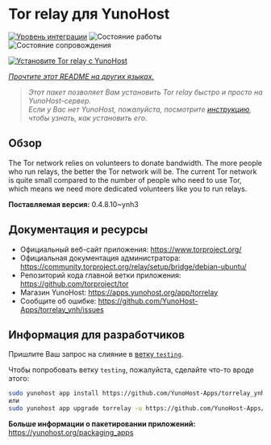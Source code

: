 <!--
Важно: этот README был автоматически сгенерирован <https://github.com/YunoHost/apps/tree/master/tools/readme_generator>
Он НЕ ДОЛЖЕН редактироваться вручную.
-->

# Tor relay для YunoHost

[![Уровень интеграции](https://dash.yunohost.org/integration/torrelay.svg)](https://ci-apps.yunohost.org/ci/apps/torrelay/) ![Состояние работы](https://ci-apps.yunohost.org/ci/badges/torrelay.status.svg) ![Состояние сопровождения](https://ci-apps.yunohost.org/ci/badges/torrelay.maintain.svg)

[![Установите Tor relay с YunoHost](https://install-app.yunohost.org/install-with-yunohost.svg)](https://install-app.yunohost.org/?app=torrelay)

*[Прочтите этот README на других языках.](./ALL_README.md)*

> *Этот пакет позволяет Вам установить Tor relay быстро и просто на YunoHost-сервер.*  
> *Если у Вас нет YunoHost, пожалуйста, посмотрите [инструкцию](https://yunohost.org/install), чтобы узнать, как установить его.*

## Обзор

The Tor network relies on volunteers to donate bandwidth. The more people who run relays, the better the Tor network will be. The current Tor network is quite small compared to the number of people who need to use Tor, which means we need more dedicated volunteers like you to run relays.

**Поставляемая версия:** 0.4.8.10~ynh3
## Документация и ресурсы

- Официальный веб-сайт приложения: <https://www.torproject.org/>
- Официальная документация администратора: <https://community.torproject.org/relay/setup/bridge/debian-ubuntu/>
- Репозиторий кода главной ветки приложения: <https://github.com/torproject/tor>
- Магазин YunoHost: <https://apps.yunohost.org/app/torrelay>
- Сообщите об ошибке: <https://github.com/YunoHost-Apps/torrelay_ynh/issues>

## Информация для разработчиков

Пришлите Ваш запрос на слияние в [ветку `testing`](https://github.com/YunoHost-Apps/torrelay_ynh/tree/testing).

Чтобы попробовать ветку `testing`, пожалуйста, сделайте что-то вроде этого:

```bash
sudo yunohost app install https://github.com/YunoHost-Apps/torrelay_ynh/tree/testing --debug
или
sudo yunohost app upgrade torrelay -u https://github.com/YunoHost-Apps/torrelay_ynh/tree/testing --debug
```

**Больше информации о пакетировании приложений:** <https://yunohost.org/packaging_apps>
